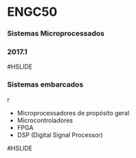 
# ENGC50

### Sistemas Microprocessados

### 2017.1

#HSLIDE

### Sistemas embarcados

r

- Microprocessadores de propósito geral
- Microcontroladores
- FPGA
- DSP (Digital Signal Processor)

#HSLIDE
